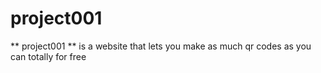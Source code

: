 # project001
** project001 ** is a website that lets you make as much qr codes as you can totally for free
